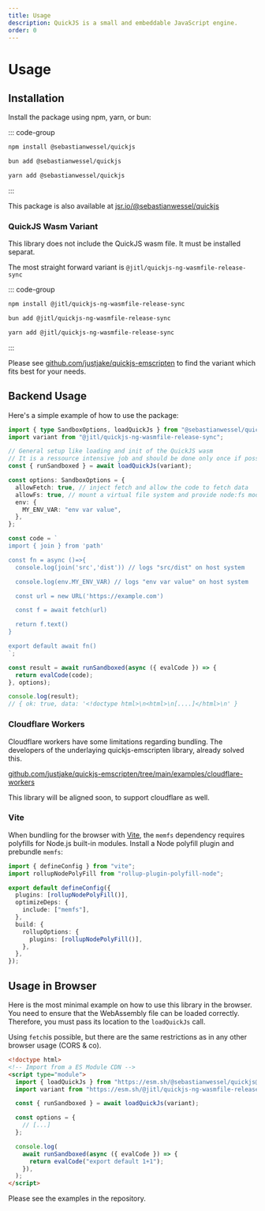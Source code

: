```yaml
---
title: Usage
description: QuickJS is a small and embeddable JavaScript engine.
order: 0
---
```


# Usage

## Installation

Install the package using npm, yarn, or bun:

::: code-group

```sh [npm]
npm install @sebastianwessel/quickjs
```

```sh [bun]
bun add @sebastianwessel/quickjs
```

```sh [yarn]
yarn add @sebastianwessel/quickjs
```

:::

This package is also available at [jsr.io/@sebastianwessel/quickjs](https://jsr.io/@sebastianwessel/quickjs)

### QuickJS Wasm Variant

This library does not include the QuickJS wasm file. It must be installed separat.

The most straight forward variant is `@jitl/quickjs-ng-wasmfile-release-sync`

::: code-group

```sh [npm]
npm install @jitl/quickjs-ng-wasmfile-release-sync
```

```sh [bun]
bun add @jitl/quickjs-ng-wasmfile-release-sync
```

```sh [yarn]
yarn add @jitl/quickjs-ng-wasmfile-release-sync
```

:::

Please see [github.com/justjake/quickjs-emscripten](https://github.com/justjake/quickjs-emscripten/blob/main/doc/quickjs-emscripten-core/README.md) to find the variant which fits best for your needs.

## Backend Usage

Here's a simple example of how to use the package:

```typescript
import { type SandboxOptions, loadQuickJs } from "@sebastianwessel/quickjs";
import variant from "@jitl/quickjs-ng-wasmfile-release-sync";

// General setup like loading and init of the QuickJS wasm
// It is a ressource intensive job and should be done only once if possible
const { runSandboxed } = await loadQuickJs(variant);

const options: SandboxOptions = {
  allowFetch: true, // inject fetch and allow the code to fetch data
  allowFs: true, // mount a virtual file system and provide node:fs module
  env: {
    MY_ENV_VAR: "env var value",
  },
};

const code = `
import { join } from 'path'

const fn = async ()=>{
  console.log(join('src','dist')) // logs "src/dist" on host system

  console.log(env.MY_ENV_VAR) // logs "env var value" on host system

  const url = new URL('https://example.com')

  const f = await fetch(url)

  return f.text()
}

export default await fn()
`;

const result = await runSandboxed(async ({ evalCode }) => {
  return evalCode(code);
}, options);

console.log(result);
// { ok: true, data: '<!doctype html>\n<html>\n[....]</html>\n' }
```

### Cloudflare Workers

Cloudflare workers have some limitations regarding bundling. The developers of the underlaying quickjs-emscripten library, already solved this.

[github.com/justjake/quickjs-emscripten/tree/main/examples/cloudflare-workers](https://github.com/justjake/quickjs-emscripten/tree/main/examples/cloudflare-workers)

This library will be aligned soon, to support cloudflare as well.

### Vite

When bundling for the browser with [Vite](https://vitejs.dev/), the `memfs` dependency requires polyfills for Node.js built-in modules. Install a Node polyfill plugin and prebundle `memfs`:

```ts
import { defineConfig } from "vite";
import rollupNodePolyFill from "rollup-plugin-polyfill-node";

export default defineConfig({
  plugins: [rollupNodePolyFill()],
  optimizeDeps: {
    include: ["memfs"],
  },
  build: {
    rollupOptions: {
      plugins: [rollupNodePolyFill()],
    },
  },
});
```

## Usage in Browser

Here is the most minimal example on how to use this library in the browser.
You need to ensure that the WebAssembly file can be loaded correctly. Therefore, you must pass its location to the `loadQuickJs` call.

Using `fetch`is possible, but there are the same restrictions as in any other browser usage (CORS & co).

```html
<!doctype html>
<!-- Import from a ES Module CDN -->
<script type="module">
  import { loadQuickJs } from "https://esm.sh/@sebastianwessel/quickjs@latest";
  import variant from "https://esm.sh/@jitl/quickjs-ng-wasmfile-release-sync";

  const { runSandboxed } = await loadQuickJs(variant);

  const options = {
    // [...]
  };

  console.log(
    await runSandboxed(async ({ evalCode }) => {
      return evalCode("export default 1+1");
    }),
  );
</script>
```

Please see the examples in the repository.

